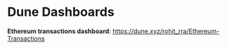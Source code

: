 # Dune Dashboards


__Ethereum transactions dashboard__: https://dune.xyz/rohit_rra/Ethereum-Transactions
